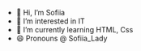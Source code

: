 - 👋 Hi, I’m Sofiia
- 👀 I’m interested in IT
- 🌱 I’m currently learning  HTML, Css
- 😄 Pronouns @ Sofiia_Lady

<!---
Vodovskasofiia/Vodovskasofiia is a ✨ special ✨ repository because its `README.md` (this file) appears on your GitHub profile.
You can click the Preview link to take a look at your changes.
--->
